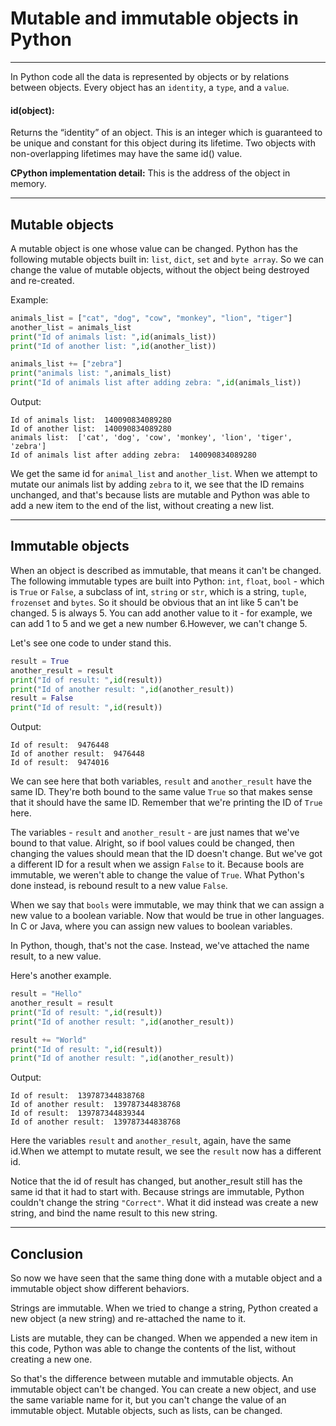 # Mutable and immutable objects in Python

---
In Python code all the data is represented by objects or by relations between objects. Every object has an `identity`, a `type`, and a `value`.

#### id(object):

Returns the “identity” of an object. This is an integer which is guaranteed to be unique and constant for this object during its lifetime. Two objects with non-overlapping lifetimes may have the same id() value.

**CPython implementation detail:** This is the address of the object in memory.

---

## Mutable objects

A mutable object is one whose value can be changed. Python has the following mutable objects built in: `list`, `dict`, `set` and `byte array`.
So we can change the value of mutable objects, without the object being destroyed and re-created.

Example:

```py
animals_list = ["cat", "dog", "cow", "monkey", "lion", "tiger"]
another_list = animals_list
print("Id of animals list: ",id(animals_list))
print("Id of another list: ",id(another_list))

animals_list += ["zebra"]
print("animals list: ",animals_list)
print("Id of animals list after adding zebra: ",id(animals_list))
```

Output:

```text
Id of animals list:  140090834089280
Id of another list:  140090834089280
animals list:  ['cat', 'dog', 'cow', 'monkey', 'lion', 'tiger', 'zebra']
Id of animals list after adding zebra:  140090834089280
```

We get the same id for `animal_list` and `another_list`. When we attempt to mutate our animals list by adding `zebra` to it, we see that the ID remains unchanged, and that's because lists are mutable and Python was able to add a new item to the end of the list, without creating a new list.

---

## Immutable objects

When an object is described as immutable, that means it can't be changed. The following immutable types are built into Python: `int`, `float`, `bool` - which is `True` or `False`, a subclass of int, `string` or `str`, which is a string, `tuple`, `frozenset` and `bytes`.
So it should be obvious that an int like 5 can't be changed. 5 is always 5. You can add another value to it - for example, we can add 1 to 5 and we get a new number 6.However, we can't change 5.

Let's see one code to under stand this.

```py
result = True
another_result = result
print("Id of result: ",id(result))
print("Id of another result: ",id(another_result))
result = False
print("Id of result: ",id(result))
```

Output:

```text
Id of result:  9476448
Id of another result:  9476448
Id of result:  9474016
```

We can see here that both variables, `result` and `another_result` have the same ID. They're both bound to the same value `True` so that makes sense that it should have the same ID. Remember that we're printing the ID of `True` here.

The variables - `result` and `another_result` - are just names that we've bound to that value. Alright, so if bool values could be changed, then changing the values should mean that the ID doesn't change. But we've got a different ID for a result when we assign `False` to it.  Because bools are immutable, we weren't able to change the value of `True`. What Python's done instead, is rebound result to a new value `False`.

When we say that `bools` were immutable, we may think that we can assign a new value to a boolean variable. Now that would be true in other languages. In C or Java, where you can assign new values to boolean variables.

In Python, though, that's not the case. Instead, we've attached the name result, to a new value.

Here's another example.

```py
result = "Hello"
another_result = result
print("Id of result: ",id(result))
print("Id of another result: ",id(another_result))

result += "World"
print("Id of result: ",id(result))
print("Id of another result: ",id(another_result))
```

Output:

```text
Id of result:  139787344838768
Id of another result:  139787344838768
Id of result:  139787344839344
Id of another result:  139787344838768
```

Here the variables `result` and `another_result`, again, have the same id.When we attempt to mutate result, we see the `result` now has a different id.

Notice that the id of result has changed, but another_result still has the same id that it had to start with. Because strings are immutable, Python couldn't change the string `"Correct"`. What it did instead was create a new string, and bind the name result to this new string.

---

## Conclusion

So now we have seen that the same thing done with a mutable object and a immutable object show different behaviors.

Strings are immutable. When we tried to change a string, Python created a new object (a new string) and re-attached the name to it.

Lists are mutable, they can be changed. When we appended a new item in this code, Python was able to change the contents of the list, without creating a new one.

So that's the difference between mutable and immutable objects. An immutable object can't be changed. You can create a new object, and use the same variable name for it, but you can't change the value of an immutable object. Mutable objects, such as lists, can be changed.

